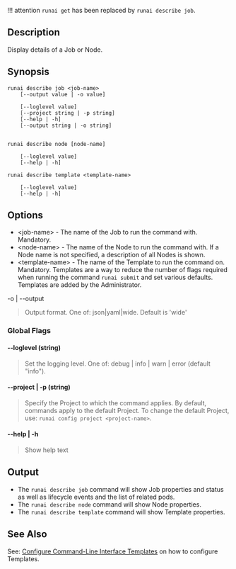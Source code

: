 !!! attention
    `runai get` has been replaced by `runai describe job`.

## Description

Display details of a Job or Node.

## Synopsis

``` shell
runai describe job <job-name> 
    [--output value | -o value]  
    
    [--loglevel value] 
    [--project string | -p string] 
    [--help | -h]
    [--output string | -o string]  


runai describe node [node-name] 
    
    [--loglevel value] 
    [--help | -h]

runai describe template <template-name>
    
    [--loglevel value] 
    [--help | -h]
```

## Options

* <job-name\> - The name of the Job to run the command with. Mandatory.
* <node-name\> - The name of the Node to run the command with. If a Node name is not specified, a description of all Nodes is shown.
* <template-name\> - The name of the Template to run the command on. Mandatory. Templates are a way to reduce the number of flags required when running the command ``runai submit`` and set various defaults. Templates are added by the Administrator.



-o | --output
>  Output format. One of: json|yaml|wide. Default is 'wide'

### Global Flags

#### --loglevel (string)
>  Set the logging level. One of: debug | info | warn | error (default "info").

#### --project | -p (string)
>  Specify the Project to which the command applies. By default, commands apply to the default Project. To change the default Project, use: ``runai config project <project-name>``.

#### --help | -h
>  Show help text

## Output

* The `runai describe job` command will show Job properties and status as well as lifecycle events and the list of related pods.
* The `runai describe node` command will show Node properties. 
* The `runai describe template` command will show Template properties. 


## See Also

See: [Configure Command-Line Interface Templates](../../admin/researcher-setup/templates.md) on how to configure Templates.
